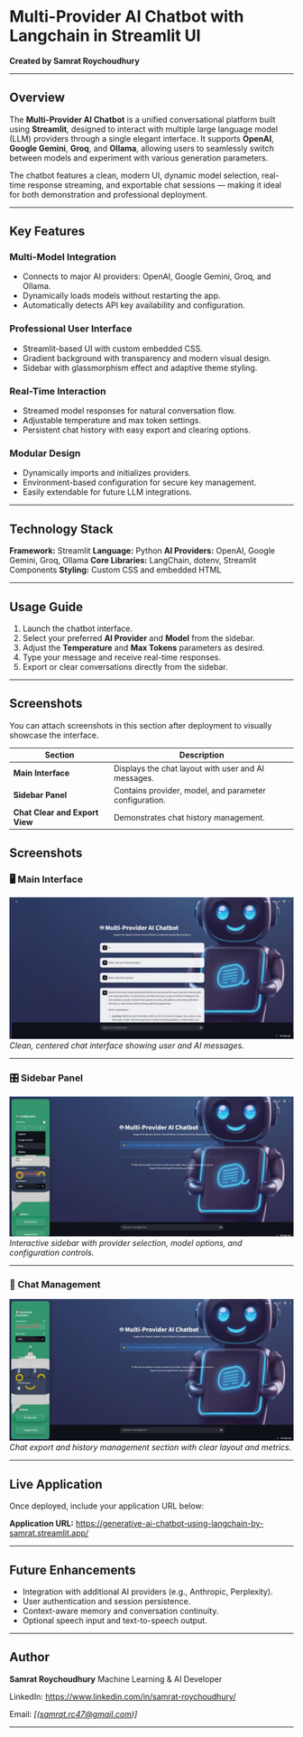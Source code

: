 # Multi-Provider AI Chatbot with Langchain in Streamlit UI

**Created by Samrat Roychoudhury**

---

## Overview

The **Multi-Provider AI Chatbot** is a unified conversational platform built using **Streamlit**, designed to interact with multiple large language model (LLM) providers through a single elegant interface.
It supports **OpenAI**, **Google Gemini**, **Groq**, and **Ollama**, allowing users to seamlessly switch between models and experiment with various generation parameters.

The chatbot features a clean, modern UI, dynamic model selection, real-time response streaming, and exportable chat sessions — making it ideal for both demonstration and professional deployment.

---

## Key Features

### Multi-Model Integration

* Connects to major AI providers: OpenAI, Google Gemini, Groq, and Ollama.
* Dynamically loads models without restarting the app.
* Automatically detects API key availability and configuration.

### Professional User Interface

* Streamlit-based UI with custom embedded CSS.
* Gradient background with transparency and modern visual design.
* Sidebar with glassmorphism effect and adaptive theme styling.

### Real-Time Interaction

* Streamed model responses for natural conversation flow.
* Adjustable temperature and max token settings.
* Persistent chat history with easy export and clearing options.

### Modular Design

* Dynamically imports and initializes providers.
* Environment-based configuration for secure key management.
* Easily extendable for future LLM integrations.

---

## Technology Stack

**Framework:** Streamlit
**Language:** Python
**AI Providers:** OpenAI, Google Gemini, Groq, Ollama
**Core Libraries:** LangChain, dotenv, Streamlit Components
**Styling:** Custom CSS and embedded HTML

---

## Usage Guide

1. Launch the chatbot interface.
2. Select your preferred **AI Provider** and **Model** from the sidebar.
3. Adjust the **Temperature** and **Max Tokens** parameters as desired.
4. Type your message and receive real-time responses.
5. Export or clear conversations directly from the sidebar.

---

## Screenshots

You can attach screenshots in this section after deployment to visually showcase the interface.

| Section                        | Description                                            |
| ------------------------------ | ------------------------------------------------------ |
| **Main Interface**             | Displays the chat layout with user and AI messages.    |
| **Sidebar Panel**              | Contains provider, model, and parameter configuration. |
| **Chat Clear and Export View** | Demonstrates chat history management.                  |


## Screenshots  

### 🖥️ Main Interface  
![Main Interface](https://github.com/SAMRAT47/Generative-AI-ChatBot-using-Langchain/blob/main/App%20Screenshot/Capture1.JPG)  
*Clean, centered chat interface showing user and AI messages.*

---

### 🎛️ Sidebar Panel  
![Sidebar Panel](https://github.com/SAMRAT47/Generative-AI-ChatBot-using-Langchain/blob/main/App%20Screenshot/Capture%202.JPG)  
*Interactive sidebar with provider selection, model options, and configuration controls.*

---

### 💬 Chat Management  
![Chat Management](https://github.com/SAMRAT47/Generative-AI-ChatBot-using-Langchain/blob/main/App%20Screenshot/Capture%203.JPG)  
*Chat export and history management section with clear layout and metrics.*



---

## Live Application

Once deployed, include your application URL below:

**Application URL:** https://generative-ai-chatbot-using-langchain-by-samrat.streamlit.app/

---

## Future Enhancements

* Integration with additional AI providers (e.g., Anthropic, Perplexity).
* User authentication and session persistence.
* Context-aware memory and conversation continuity.
* Optional speech input and text-to-speech output.

---

## Author

**Samrat Roychoudhury**
Machine Learning & AI Developer

LinkedIn: https://www.linkedin.com/in/samrat-roychoudhury/

Email: *[(samrat.rc47@gmail.com)]*

---

